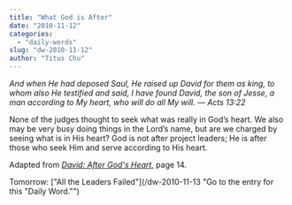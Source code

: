 ```yaml
---
title: "What God is After"
date: "2010-11-12"
categories: 
  - "daily-words"
slug: "dw-2010-11-12"
author: "Titus Chu"
---
```


_And when He had deposed Saul, He raised up David for them as king, to whom also He testified and said, I have found David, the son of Jesse, a man according to My heart, who will do all My will. — Acts 13:22_

None of the judges thought to seek what was really in God’s heart. We also may be very busy doing things in the Lord’s name, but are we charged by seeing what is in His heart? God is not after project leaders; He is after those who seek Him and serve according to His heart.

Adapted from [_David: After God's Heart,_](/book-david/ "Go to the listing for this book.") page 14.

Tomorrow: ["All the Leaders Failed"](/dw-2010-11-13 "Go to the entry for this "Daily Word."")
